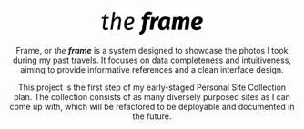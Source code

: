 <div align="center"><img src="./logo.png" height="50px"/></div>
<p align="center">Frame, or <em>the <strong>frame</strong></em> is a system designed to showcase the photos I took during my past travels. It focuses on data completeness and intuitiveness, aiming to provide informative references and a clean interface design.</p>
<p align="center">This project is the first step of my early-staged Personal Site Collection plan. The collection consists of as many diversely purposed sites as I can come up with, which will be refactored to be deployable and documented in the future.</p>
